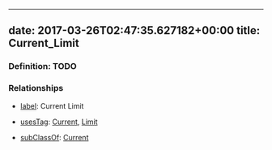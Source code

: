 
---
date: 2017-03-26T02:47:35.627182+00:00
title: Current_Limit
---
### Definition: TODO

### Relationships

* [label](http://www.w3.org/2000/01/rdf-schema#label): Current Limit

* [usesTag](https://brickschema.org/schema/1.0/BrickFrame#usesTag): [Current](https://brickschema.org/schema/1.0/BrickTag#Current), [Limit](https://brickschema.org/schema/1.0/BrickTag#Limit)

* [subClassOf](http://www.w3.org/2000/01/rdf-schema#subClassOf): [Current](https://brickschema.org/schema/1.0/Brick#Current)
